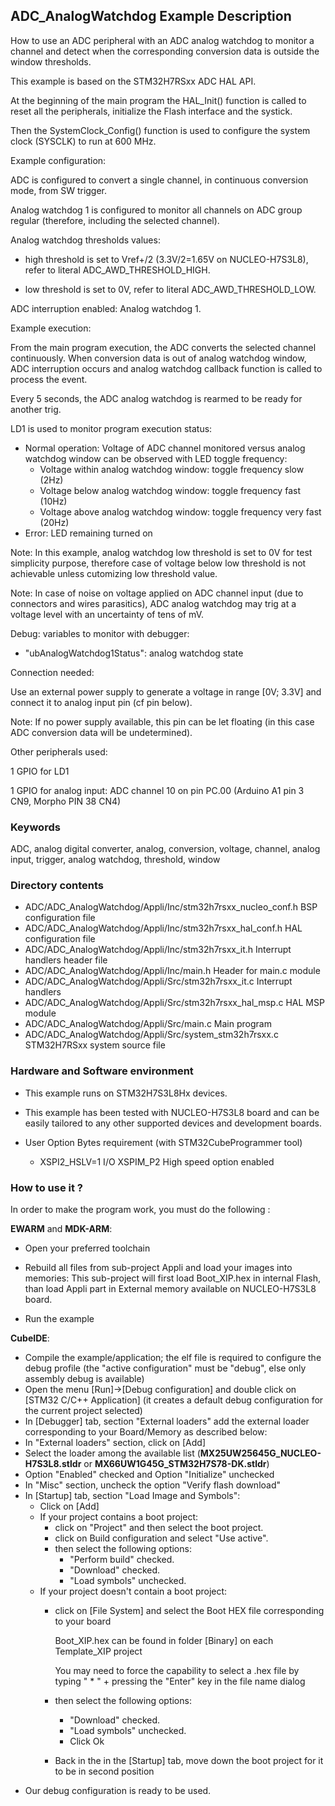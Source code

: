 ## <b>ADC_AnalogWatchdog Example Description</b>

How to use an ADC peripheral with an ADC analog watchdog to monitor a channel
and detect when the corresponding conversion data is outside the window
thresholds.

This example is based on the STM32H7RSxx ADC HAL API.

At the beginning of the main program the HAL_Init() function is called to reset all the peripherals, initialize the Flash interface and the systick.

Then the SystemClock_Config() function is used to configure the system clock (SYSCLK) to run at 600 MHz.

Example configuration:

ADC is configured to convert a single channel, in continuous conversion mode,
from SW trigger.

Analog watchdog 1 is configured to monitor all channels on ADC group regular
(therefore, including the selected channel).

Analog watchdog thresholds values:

- high threshold is set to Vref+/2 (3.3V/2=1.65V on NUCLEO-H7S3L8), refer to literal ADC_AWD_THRESHOLD_HIGH.

- low threshold is set to 0V, refer to literal ADC_AWD_THRESHOLD_LOW.

ADC interruption enabled: Analog watchdog 1.

Example execution:

From the main program execution, the ADC converts the selected channel continuously.
When conversion data is out of analog watchdog window, ADC interruption occurs
and analog watchdog callback function is called to process the event.

Every 5 seconds, the ADC analog watchdog is rearmed to be ready for another trig.

LD1 is used to monitor program execution status:

- Normal operation: Voltage of ADC channel monitored versus analog watchdog window
  can be observed with LED toggle frequency:
  - Voltage within analog watchdog window: toggle frequency slow (2Hz)
  - Voltage below analog watchdog window: toggle frequency fast (10Hz)
  - Voltage above analog watchdog window: toggle frequency very fast (20Hz)
- Error: LED remaining turned on

Note: In this example, analog watchdog low threshold is set to 0V
      for test simplicity purpose, therefore case of voltage below low threshold
      is not achievable unless cutomizing low threshold value.

Note: In case of noise on voltage applied on ADC channel input (due to connectors and wires parasitics),
      ADC analog watchdog may trig at a voltage level with an uncertainty of tens of mV.

Debug: variables to monitor with debugger:

- "ubAnalogWatchdog1Status": analog watchdog state

Connection needed:

Use an external power supply to generate a voltage in range [0V; 3.3V]
and connect it to analog input pin (cf pin below).

Note: If no power supply available, this pin can be let floating (in this case
      ADC conversion data will be undetermined).

Other peripherals used:

  1 GPIO for LD1

  1 GPIO for analog input: ADC channel 10 on pin PC.00 (Arduino A1 pin 3 CN9, Morpho PIN 38 CN4)

### <b>Keywords</b>

ADC, analog digital converter, analog, conversion, voltage, channel, analog input, trigger, analog watchdog, threshold, window

### <b>Directory contents</b>

  - ADC/ADC_AnalogWatchdog/Appli/Inc/stm32h7rsxx_nucleo_conf.h     BSP configuration file
  - ADC/ADC_AnalogWatchdog/Appli/Inc/stm32h7rsxx_hal_conf.h        HAL configuration file
  - ADC/ADC_AnalogWatchdog/Appli/Inc/stm32h7rsxx_it.h              Interrupt handlers header file
  - ADC/ADC_AnalogWatchdog/Appli/Inc/main.h                        Header for main.c module
  - ADC/ADC_AnalogWatchdog/Appli/Src/stm32h7rsxx_it.c              Interrupt handlers
  - ADC/ADC_AnalogWatchdog/Appli/Src/stm32h7rsxx_hal_msp.c         HAL MSP module
  - ADC/ADC_AnalogWatchdog/Appli/Src/main.c                        Main program
  - ADC/ADC_AnalogWatchdog/Appli/Src/system_stm32h7rsxx.c          STM32H7RSxx system source file


### <b>Hardware and Software environment</b>

  - This example runs on STM32H7S3L8Hx devices.

  - This example has been tested with NUCLEO-H7S3L8 board and can be
    easily tailored to any other supported devices and development boards.

  - User Option Bytes requirement (with STM32CubeProgrammer tool)

    - XSPI2_HSLV=1     I/O XSPIM_P2 High speed option enabled

### <b>How to use it ?</b>

In order to make the program work, you must do the following :

**EWARM** and **MDK-ARM**:

 - Open your preferred toolchain
 
 - Rebuild all files from sub-project Appli and load your images into memories: This sub-project will first load Boot_XIP.hex in internal Flash,
   than load Appli part in External memory available on NUCLEO-H7S3L8 board.
   
 - Run the example

**CubeIDE**:

 - Compile the example/application; the elf file is required to configure the debug profile (the "active configuration" must be "debug", else only assembly debug is available)
 - Open the menu [Run]->[Debug configuration] and double click on  [STM32 C/C++ Application] (it creates a default debug configuration for the current project selected)
 - In [Debugger] tab, section "External  loaders" add the external loader corresponding to your Board/Memory as described below:
 - In "External loaders" section, click on [Add]
 - Select the loader among the available list (**MX25UW25645G_NUCLEO-H7S3L8.stldr** or **MX66UW1G45G_STM32H7S78-DK.stldr**)
 - Option "Enabled" checked and Option "Initialize" unchecked
 - In "Misc" section, uncheck the option "Verify flash download"
 - In [Startup] tab, section "Load Image and Symbols":
   - Click on [Add]
   - If your project contains a boot project:
     - click on "Project" and then select the boot project.
     - click on Build configuration and select "Use active".
     - then select the following options:
       - "Perform build" checked.
       - "Download" checked.
       - "Load symbols" unchecked.
   - If your project doesn't contain a boot project:
     - click on [File System] and select the Boot HEX file corresponding to your board

        Boot_XIP.hex can be found in folder [Binary] on each Template_XIP project

        You may need to force the capability to select a .hex file by typing " * " + pressing the "Enter" key in the file name dialog

     - then select the following options:
       - "Download"      checked.
       - "Load symbols" unchecked.
       - Click Ok
     - Back in the in the [Startup] tab, move down the boot project for it to be in second position
 - Our debug configuration is ready to be used.
